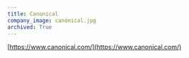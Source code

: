 ```yaml
---
title: Canonical
company_image: canonical.jpg
archived: True
---
```

[https://www.canonical.com/](https://www.canonical.com/)
